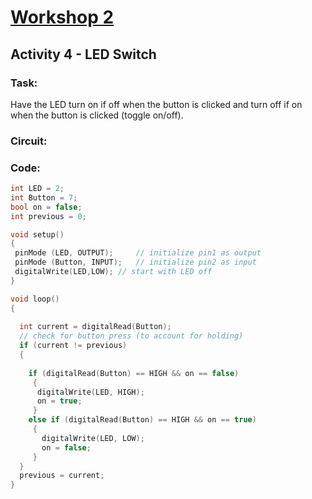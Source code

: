 # [Workshop 2](https://Snowflower2020.github.io/BMES/Workshops/Workshop2)

## Activity 4 - LED Switch

### Task:
Have the LED turn on if off when the button is clicked and turn off if on when the button is clicked (toggle on/off).

### Circuit:

### Code: 

```c++
int LED = 2; 
int Button = 7; 
bool on = false;
int previous = 0;

void setup() 
{  
 pinMode (LED, OUTPUT); 	// initialize pin1 as output
 pinMode (Button, INPUT); 	// initialize pin2 as input
 digitalWrite(LED,LOW);	// start with LED off
}

void loop() 
{
  
  int current = digitalRead(Button);
  // check for button press (to account for holding)
  if (current != previous)				
  {
  	
    if (digitalRead(Button) == HIGH && on == false)
  	 {
  	  digitalWrite(LED, HIGH);
  	  on = true;
 	 }
 	else if (digitalRead(Button) == HIGH && on == true) 
 	 {
 	   digitalWrite(LED, LOW);
 	   on = false;
 	 }
  }
  previous = current;
}
```
